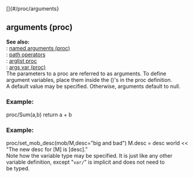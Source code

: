 []{#/proc/arguments}    
## arguments (proc)    
**See also:**    
:   [named arguments (proc)](/ref/proc/arguments/named.md)    
:   [path operators](/ref/operator/path.md)    
:   [arglist proc](/ref/proc/arglist.md)    
:   [args var (proc)](/ref/proc/var/args.md)    
The parameters to a proc are referred to as arguments. To define    
argument variables, place them inside the ()\'s in the proc definition.    
A default value may be specified. Otherwise, arguments default to null.    
### Example:    
proc/Sum(a,b) return a + b    
### Example:    
proc/set_mob_desc(mob/M,desc=\"big and bad\") M.desc = desc world \<\<    
\"The new desc for \[M\] is \[desc\].\"    
Note how the variable type may be specified. It is just like any other    
variable definition, except \"`var/`\" is implicit and does not need to    
be typed.  